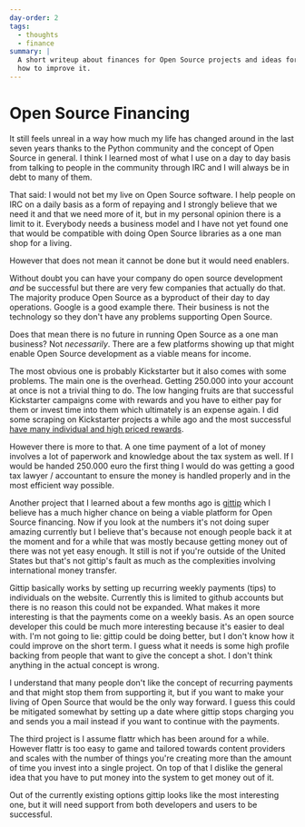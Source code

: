 ```yaml
---
day-order: 2
tags:
  - thoughts
  - finance
summary: |
  A short writeup about finances for Open Source projects and ideas for
  how to improve it.
---
```


# Open Source Financing

It still feels unreal in a way how much my life has changed around in the
last seven years thanks to the Python community and the concept of Open
Source in general.  I think I learned most of what I use on a day to day
basis from talking to people in the community through IRC and I will
always be in debt to many of them.

That said: I would not bet my live on Open Source software.  I help people
on IRC on a daily basis as a form of repaying and I strongly believe that
we need it and that we need more of it, but in my personal opinion there
is a limit to it.  Everybody needs a business model and I have not yet
found one that would be compatible with doing Open Source libraries as a
one man shop for a living.

However that does not mean it cannot be done but it would need enablers.

Without doubt you can have your company do open source development *and*
be successful but there are very few companies that actually do that.  The
majority produce Open Source as a byproduct of their day to day
operations.  Google is a good example there.  Their business is not the
technology so they don't have any problems supporting Open Source.

Does that mean there is no future in running Open Source as a one man
business?  Not *necessarily*.  There are a few platforms showing up that
might enable Open Source development as a viable means for income.

The most obvious one is probably Kickstarter but it also comes with some
problems.  The main one is the overhead.  Getting 250.000 into your
account at once is not a trivial thing to do.  The low hanging fruits are
that successful Kickstarter campaigns come with rewards and you have to
either pay for them or invest time into them which ultimately is an
expense again.  I did some scraping on Kickstarter projects a while ago
and the most successful [have many individual and high priced rewards](https://github.com/mitsuhiko/kickstarter-scraper/blob/master/results.txt).

However there is more to that.  A one time payment of a lot of money
involves a lot of paperwork and knowledge about the tax system as well.
If I would be handed 250.000 euro the first thing I would do was getting a
good tax lawyer / accountant to ensure the money is handled properly and
in the most efficient way possible.

Another project that I learned about a few months ago is [gittip](https://www.gittip.com/) which I believe has a much higher chance on
being a viable platform for Open Source financing.  Now if you look at the
numbers it's not doing super amazing currently but I believe that's
because not enough people back it at the moment and for a while that was
mostly because getting money out of there was not yet easy enough.  It
still is not if you're outside of the United States but that's not
gittip's fault as much as the complexities involving international money
transfer.

Gittip basically works by setting up recurring weekly payments (tips) to
individuals on the website.  Currently this is limited to github accounts
but there is no reason this could not be expanded.  What makes it more
interesting is that the payments come on a weekly basis.  As an open
source developer this could be much more interesting because it's easier
to deal with.  I'm not going to lie: gittip could be doing better, but I
don't know how it could improve on the short term.  I guess what it needs
is some high profile backing from people that want to give the concept a
shot.  I don't think anything in the actual concept is wrong.

I understand that many people don't like the concept of recurring payments
and that might stop them from supporting it, but if you want to make your
living of Open Source that would be the only way forward.  I guess this
could be mitigated somewhat by setting up a date where gittip stops
charging you and sends you a mail instead if you want to continue with the
payments.

The third project is I assume flattr which has been around for a while.
However flattr is too easy to game and tailored towards content providers
and scales with the number of things you're creating more than the amount
of time you invest into a single project.  On top of that I dislike the
general idea that you have to put money into the system to get money out
of it.

Out of the currently existing options gittip looks like the most
interesting one, but it will need support from both developers and users
to be successful.
